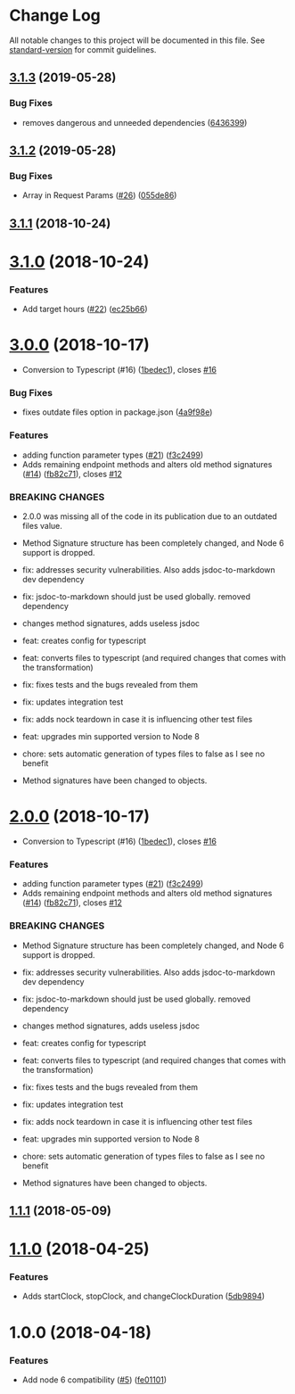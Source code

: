 # Change Log

All notable changes to this project will be documented in this file. See [standard-version](https://github.com/conventional-changelog/standard-version) for commit guidelines.

<a name="3.1.3"></a>
## [3.1.3](https://github.com/peerigon/clockodo/compare/v3.1.2...v3.1.3) (2019-05-28)


### Bug Fixes

* removes dangerous and unneeded dependencies ([6436399](https://github.com/peerigon/clockodo/commit/6436399))



<a name="3.1.2"></a>
## [3.1.2](https://github.com/peerigon/clockodo/compare/v3.1.1...v3.1.2) (2019-05-28)


### Bug Fixes

* Array in Request Params ([#26](https://github.com/peerigon/clockodo/issues/26)) ([055de86](https://github.com/peerigon/clockodo/commit/055de86))



<a name="3.1.1"></a>
## [3.1.1](https://github.com/peerigon/clockodo/compare/v3.1.0...v3.1.1) (2018-10-24)



<a name="3.1.0"></a>
# [3.1.0](https://github.com/peerigon/clockodo/compare/v3.0.0...v3.1.0) (2018-10-24)


### Features

* Add target hours ([#22](https://github.com/peerigon/clockodo/issues/22)) ([ec25b66](https://github.com/peerigon/clockodo/commit/ec25b66))



<a name="3.0.0"></a>
# [3.0.0](https://github.com/peerigon/clockodo/compare/v1.1.1...v3.0.0) (2018-10-17)


* Conversion to Typescript (#16) ([1bedec1](https://github.com/peerigon/clockodo/commit/1bedec1)), closes [#16](https://github.com/peerigon/clockodo/issues/16)


### Bug Fixes

* fixes outdate files option in package.json ([4a9f98e](https://github.com/peerigon/clockodo/commit/4a9f98e))


### Features

* adding function parameter types ([#21](https://github.com/peerigon/clockodo/issues/21)) ([f3c2499](https://github.com/peerigon/clockodo/commit/f3c2499))
* Adds remaining endpoint methods and alters old method signatures ([#14](https://github.com/peerigon/clockodo/issues/14)) ([fb82c71](https://github.com/peerigon/clockodo/commit/fb82c71)), closes [#12](https://github.com/peerigon/clockodo/issues/12)


### BREAKING CHANGES

* 2.0.0 was missing all of the code in its publication due to an outdated files value.
* Method Signature structure has been completely changed, and Node 6 support is dropped. 

* fix: addresses security vulnerabilities. Also adds jsdoc-to-markdown dev dependency

* fix: jsdoc-to-markdown should just be used globally. removed dependency

* changes method signatures, adds useless jsdoc

* feat: creates config for typescript

* feat: converts files to typescript (and required changes that comes with the transformation)

* fix: fixes tests and the bugs revealed from them

* fix: updates integration test

* fix: adds nock teardown in case it is influencing other test files

* feat: upgrades min supported version to Node 8

* chore: sets automatic generation of types files to false as I see no benefit
* Method signatures have been changed to objects.



<a name="2.0.0"></a>
# [2.0.0](https://github.com/peerigon/clockodo/compare/v1.1.1...v2.0.0) (2018-10-17)


* Conversion to Typescript (#16) ([1bedec1](https://github.com/peerigon/clockodo/commit/1bedec1)), closes [#16](https://github.com/peerigon/clockodo/issues/16)


### Features

* adding function parameter types ([#21](https://github.com/peerigon/clockodo/issues/21)) ([f3c2499](https://github.com/peerigon/clockodo/commit/f3c2499))
* Adds remaining endpoint methods and alters old method signatures ([#14](https://github.com/peerigon/clockodo/issues/14)) ([fb82c71](https://github.com/peerigon/clockodo/commit/fb82c71)), closes [#12](https://github.com/peerigon/clockodo/issues/12)


### BREAKING CHANGES

* Method Signature structure has been completely changed, and Node 6 support is dropped. 

* fix: addresses security vulnerabilities. Also adds jsdoc-to-markdown dev dependency

* fix: jsdoc-to-markdown should just be used globally. removed dependency

* changes method signatures, adds useless jsdoc

* feat: creates config for typescript

* feat: converts files to typescript (and required changes that comes with the transformation)

* fix: fixes tests and the bugs revealed from them

* fix: updates integration test

* fix: adds nock teardown in case it is influencing other test files

* feat: upgrades min supported version to Node 8

* chore: sets automatic generation of types files to false as I see no benefit
* Method signatures have been changed to objects.



<a name="1.1.1"></a>
## [1.1.1](https://github.com/peerigon/clockodo/compare/v1.1.0...v1.1.1) (2018-05-09)



<a name="1.1.0"></a>
# [1.1.0](https://github.com/peerigon/clockodo/compare/v1.0.0...v1.1.0) (2018-04-25)


### Features

* Adds startClock, stopClock, and changeClockDuration ([5db9894](https://github.com/peerigon/clockodo/commit/5db9894))



<a name="1.0.0"></a>
# 1.0.0 (2018-04-18)


### Features

* Add node 6 compatibility ([#5](https://github.com/peerigon/clockodo/issues/5)) ([fe01101](https://github.com/peerigon/clockodo/commit/fe01101))
